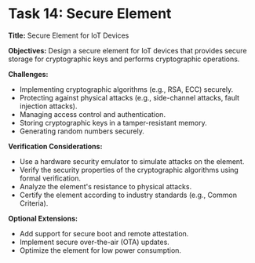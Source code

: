 # Task 14: Secure Element

**Title:** Secure Element for IoT Devices

**Objectives:**
Design a secure element for IoT devices that provides secure storage for cryptographic keys and performs cryptographic operations.

**Challenges:**
*   Implementing cryptographic algorithms (e.g., RSA, ECC) securely.
*   Protecting against physical attacks (e.g., side-channel attacks, fault injection attacks).
*   Managing access control and authentication.
*   Storing cryptographic keys in a tamper-resistant memory.
*   Generating random numbers securely.

**Verification Considerations:**
*   Use a hardware security emulator to simulate attacks on the element.
*   Verify the security properties of the cryptographic algorithms using formal verification.
*   Analyze the element's resistance to physical attacks.
*   Certify the element according to industry standards (e.g., Common Criteria).

**Optional Extensions:**
*   Add support for secure boot and remote attestation.
*   Implement secure over-the-air (OTA) updates.
*   Optimize the element for low power consumption.